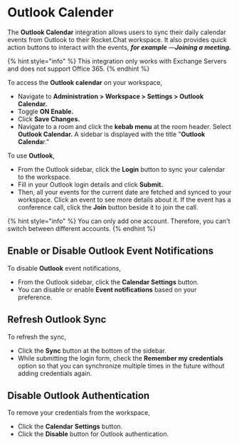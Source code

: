 # Outlook Calender

The **Outlook Calendar** integration allows users to sync their daily calendar events from Outlook to their Rocket.Chat workspace. It also provides quick action buttons to interact with the events, _**for example**_ —_**Joining a meeting.**_

{% hint style="info" %}
This integration only works with Exchange Servers and does not support Office 365.
{% endhint %}

To access the **Outlook calendar** on your workspace,

* Navigate to **Administration > Workspace > Settings > Outlook Calendar.**
* Toggle **ON Enable.**
* Click **Save Changes.**
* Navigate to a room and click the **kebab menu** at the room header. Select **Outlook Calendar.** A sidebar is displayed with the title "**Outlook Calenda**r."

To use **Outlook**,

* From the Outlook sidebar, click the **Login** button to sync your calendar to the workspace.
* Fill in your Outlook login details and click **Submit.**&#x20;
* Then, all your events for the current date are fetched and synced to your workspace. Click an event to see more details about it. If the event has a conference call, click the **Join** button beside it to join the call.

{% hint style="info" %}
You can only add one account. Therefore, you can't switch between different accounts.
{% endhint %}

## Enable or Disable Outlook Event Notifications&#x20;

To disable **Outlook** event notifications,

* From the Outlook sidebar, click the **Calendar Settings** button.&#x20;
* You can disable or enable  **Event notifications** based on your preference.

## Refresh Outlook Sync

To refresh the sync,

* Click the **Sync** button at the bottom of the sidebar.
* While submitting the login form, check the **Remember my credentials** option so that you can synchronize multiple times in the future without adding credentials again.

## Disable Outlook Authentication

To remove your credentials from the workspace,&#x20;

* Click the **Calendar** **Settings** button.
* Click the **Disable** button for Outlook authentication.

